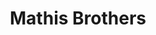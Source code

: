 ---
title: "Mathis Brothers"
url: /tulsa/mathis-brothers-south-memorial-drive-east/
shop: furniture
---